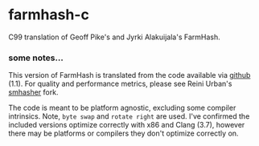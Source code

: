 # farmhash-c #

C99 translation of Geoff Pike's and Jyrki Alakuijala's FarmHash.

### some notes... ###

This version of FarmHash is translated from the code available via
[github](https://github.com/google/farmhash) (1.1).  For quality and performance
metrics, please see Reini Urban's [smhasher](https://github.com/rurban/smhasher)
fork.

The code is meant to be platform agnostic, excluding some compiler intrinsics.
Note, `byte swap` and `rotate right` are used.  I've confirmed the included
versions optimize correctly with x86 and Clang (3.7), however there may be
platforms or compilers they don't optimize correctly on.
